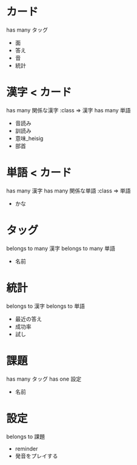 
# カード
has many タッグ
* 面
* 答え
* 音
* 統計

# 漢字 < カード
has many 関係な漢字 :class => 漢字
has many 単語
* 音読み
* 訓読み
* 意味\_heisig
* 部首

# 単語 < カード
has many 漢字
has many 関係な単語 :class => 単語
* かな

# タッグ
belongs to many 漢字
belongs to many 単語
* 名前

# 統計
belongs to 漢字
belongs to 単語
* 最近の答え
* 成功率
* 試し

# 課題
has many タッグ
has one 設定
* 名前

# 設定
belongs to 課題
* reminder
* 発音をプレイする


